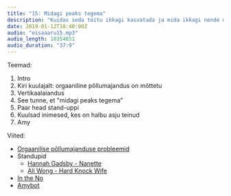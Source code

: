 ```yaml
---
title: "15: Midagi peaks tegema"
description: "Kuidas seda toitu ikkagi kasvatada ja mida ikkagi nende meestega teha?"
date: 2019-01-12T18:40:00Z
audio: "eisaaaru15.mp3"
audio_length: 18354651
audio_duration: "37:9"
---
```

Teemad:

  1. Intro
  2. Kiri kuulajalt: orgaaniline põllumajandus on mõttetu
  3. Vertikaalaiandus
  4. See tunne, et "midagi peaks tegema"
  5. Paar head stand-uppi
  6. Kuulsad inimesed, kes on halbu asju teinud
  7. Amy

Viited:

  * [Orgaanilise põllumajanduse probleemid](https://theness.com/neurologicablog/index.php/more-evidence-organic-farming-is-bad)
  * Standupid
    * [Hannah Gadsby - Nanette](https://www.netflix.com/title/80233611)
    * [Ali Wong - Hard Knock Wife](https://www.netflix.com/title/80186940)
  * [In the No](https://www.wnycstudios.org/story/no-part-1)
  * [Amybot](https://online-go.com/player/605979/)
